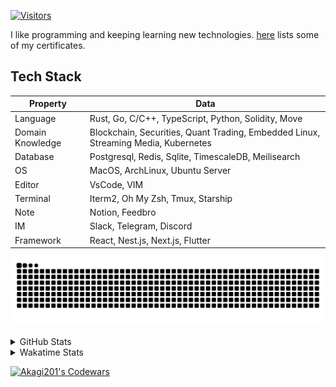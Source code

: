 <!-- markdownlint-disable MD041 MD010 MD033 -->
[![Visitors](https://api.visitorbadge.io/api/daily?path=Akagi201%2FAkagi201&label=Visitors%20Today&countColor=%2337d67a)](https://visitorbadge.io/status?path=Akagi201%2FAkagi201)

I like programming and keeping learning new technologies. [here](https://github.com/Akagi201/blockchain) lists some of my certificates.

## Tech Stack

| Property         	| Data                                                                               	|
|------------------	|------------------------------------------------------------------------------------	|
| Language         	| Rust, Go, C/C++, TypeScript, Python, Solidity, Move                                 |
| Domain Knowledge 	| Blockchain, Securities, Quant Trading, Embedded Linux, Streaming Media, Kubernetes 	|
| Database         	| Postgresql, Redis, Sqlite, TimescaleDB, Meilisearch                                 |
| OS               	| MacOS, ArchLinux, Ubuntu Server                                                     |
| Editor           	| VsCode, VIM                                                                        	|
| Terminal          | Iterm2, Oh My Zsh, Tmux, Starship                                                   |
| Note             	| Notion, Feedbro                                                                    	|
| IM               	| Slack, Telegram, Discord                                                            |
| Framework         | React, Nest.js, Next.js, Flutter                                                   	|

[![github contribution grid snake animation](https://raw.githubusercontent.com/Akagi201/Akagi201/output/github-contribution-grid-snake.svg#gh-light-mode-only)](https://github.com/Akagi201)

<details>
<summary>GitHub Stats</summary>
  <a href="https://github.com/Akagi201"><img alt="Profile Detail" src="https://raw.githubusercontent.com/Akagi201/Akagi201/master/profile-summary-card-output/dracula/0-profile-details.svg" /></a>
  <a href="https://github.com/Akagi201"><img alt="Github Stats" src="https://raw.githubusercontent.com/Akagi201/Akagi201/master/profile-summary-card-output/dracula/3-stats.svg" /></a>
  <a href="https://github.com/Akagi201"><img alt="Lang By Commits" src="https://raw.githubusercontent.com/Akagi201/Akagi201/master/profile-summary-card-output/dracula/2-most-commit-language.svg" /></a>
</details>

<details>
<summary>Wakatime Stats</summary>
<br>

<!--START_SECTION:waka-->

```txt
From: 10 June 2023 - To: 17 June 2023

Total Time: 79 hrs 58 mins

Other             61 hrs 23 mins  ███████████████████▒░░░░░   76.77 %
sh                8 hrs 58 mins   ██▓░░░░░░░░░░░░░░░░░░░░░░   11.22 %
Rust              3 hrs 39 mins   █░░░░░░░░░░░░░░░░░░░░░░░░   04.57 %
Solidity          2 hrs 13 mins   ▓░░░░░░░░░░░░░░░░░░░░░░░░   02.78 %
Go                1 hr 20 mins    ▒░░░░░░░░░░░░░░░░░░░░░░░░   01.67 %
TOML              39 mins         ▒░░░░░░░░░░░░░░░░░░░░░░░░   00.82 %
Markdown          32 mins         ▒░░░░░░░░░░░░░░░░░░░░░░░░   00.68 %
YAML              22 mins         ░░░░░░░░░░░░░░░░░░░░░░░░░   00.46 %
Protocol Buffer   11 mins         ░░░░░░░░░░░░░░░░░░░░░░░░░   00.24 %
Elixir            11 mins         ░░░░░░░░░░░░░░░░░░░░░░░░░   00.24 %
```

<!--END_SECTION:waka-->

</details>

<a href="https://www.codewars.com/users/Akagi201"><img alt="Akagi201's Codewars" src="https://www.codewars.com/users/Akagi201/badges/small"></a>
